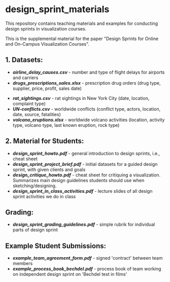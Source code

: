 # design_sprint_materials
This repository contains teaching materials and examples for conducting design sprints in visualization courses.


This is the supplemental material for the paper "Design Sprints for Online and On-Campus Visualization Courses".


## 1. Datasets:

* ***airline_delay_causes.csv*** - number and type of flight delays for airports and carriers
* ***drugs_prescriptions_sales.xlsx*** - prescription drug orders (drug type, supplier, price, profit, sales date)
- ***rat_sightings.csv*** -  rat sightings in New York City (date, location, complaint type)
- ***UN-conflicts.csv*** - worldwide conflicts (conflict type, actors, location, date, source, fatalities)
- ***volcano_eruptions.xlsx*** - worldwide volcano activities (location, activity type, volcano type, last known eruption, rock type)

## 2. Material for Students:

* ***design_sprint_howto.pdf*** - general introduction to design sprints, i.e., cheat sheet
* ***design_sprint_project_brief.pdf*** - initial datasets for a guided design sprint, with given clients and goals
* ***design_critique_howto.pdf*** - cheat sheet for critiquing a visualization. Summarizes main design guidelines students should use when sketching/designing.
* ***design_sprint_in_class_activities.pdf*** - lecture slides of all design sprint activities we do in class

## Grading:
* ***design_sprint_grading_guidelines.pdf*** - simple rubrik for individual parts of design sprint

## Example Student Submissions:
* ***example_team_agreement_form.pdf*** - signed 'contract' between team members
* ***example_process_book_bechdel.pdf*** - process book of team working on independent design sprint on 'Bechdel test in films'
